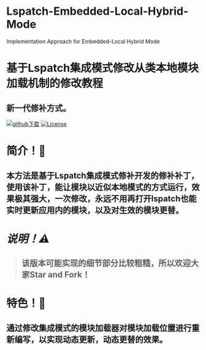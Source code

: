 # Lspatch-Embedded-Local-Hybrid-Mode
Implementation Approach for Embedded-Local Hybrid Mode


<div align="left">

# 基于Lspatch集成模式修改从类本地模块加载机制的修改教程
## 新一代修补方式。

[![github下载](https://img.shields.io/badge/github-下载-informational?logo=github)](https://github.com/dotcog/Loxposed/releases) 
[![License](https://img.shields.io/github/license/QcxFlora/Loxposed?label=License)](https://choosealicense.com/licenses/gpl-3.0/)

<div>

# 简介！🔧
## 本方法是基于Lspatch集成模式修补开发的修补补丁，使用该补丁，能让模块以近似本地模式的方式运行，效果极其强大，一次修改，永远不用再打开lspatch也能实时更新应用内的模块，以及对生效的模块更替。

# ***说明！⚠️***
>## 该版本可能实现的细节部分比较粗糙，所以欢迎大家Star and Fork！


# 特色！🚀
## 通过修改集成模式的模块加载器对模块加载位置进行重新编写，以实现动态更新，动态更替的效果。
